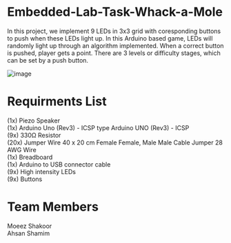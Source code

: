 # Embedded-Lab-Task-Whack-a-Mole
In this project, we implement 9 LEDs in 3x3 grid with coresponding buttons to push when these LEDs light up. In this Arduino based game, 
LEDs will randomly light up through an algorithm implemented. When a correct button is pushed, player gets a point. There are 3 levels or difficulty stages,
which can be set by a push button.


![image](https://user-images.githubusercontent.com/107641521/174200899-04afba02-f5ae-47d0-871b-dc4dddaa8138.png)

# Requirments List

(1x) Piezo Speaker <br />
(1x) Arduino Uno (Rev3) - ICSP type Arduino UNO (Rev3) - ICSP<br />
(9x) 330Ω Resistor<br />
(20x) Jumper Wire 40 x 20 cm Female Female, Male Male Cable Jumper 28 AWG Wire<br />
(1x) Breadboard<br />
(1x) Arduino to USB connector cable<br />
(9x) High intensity LEDs<br />
(9x) Buttons<br />


# Team Members
Moeez Shakoor <br />
Ahsan Shamim

